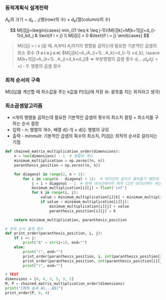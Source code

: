 ### 동적계획식 설계전략

$A_k$의 크기 = $d_{k-1}$(행(row)의 수) × $d_k$(열(column)의 수)

$$
M[i][j]=\begin{cases}
   min_{(1 \leq k \leq j-1)}(M[i][k]+M[k+1][j]+d_{i-1}d_kd_j & \text{if i < j}  \\
   M[i][i] = 0 &\text{if i = j} 
\end{cases}
$$

> M[i][j] = i ≤ j일 때, $A_i$부터 $A_j$까지의 행렬을 곱하는데 필요한 기본적인 곱셈의 최소 횟수 (**1 ≤ i ≤ j ≤ n**)
$M[j][k]=A_iA_{i+1}...A_k(=d_{i-1} ×d_k), \space M[k+1][j]=A_{k+1}...A_j(=d_k×d_j)$ ⇒ 부분행렬의 곱셈 횟수
$d_{i-1}d_kd_j(=×)$ : 두 행렬의 곱셈 횟수
> 

### 최적 순서의 구축

M[i][j]를 계산할 때 최소값을 주는 k값을 P[i][j]에 저장 (k: 괄호를 치는 위치라고 생각)

### 최소곱셈알고리즘

- n개의 행렬을 곱하는데 필요한 기본적인 곱셈의 횟수의 최소치 결정 + 최소치를 구하는 순서 결정
- 입력 - n: 행렬의 개수, 배열 d[i-1] × d[i]: 행렬의 규모
- 출력 - minmult: 기본적인 곱셈의 획수의 최소치, P[i][j]: 최적의 순서로 갈라지는 기점

```python
def chained_matrix_multiplication_order(dimensions):
    n = len(dimensions) - 1  # 행렬의 개수
    minimum_multiplication = np.zeros((n, n))
    paranthesis_position = np.zeros((n, n))

    for diagonal in range(2, n + 1):
        for i in range(n - diagonal + 1):  # 대각선의 길이가 줄어들기 때문에
            j = i + diagonal - 1  # 현재 대각선에서의 위치 (2번 대각선부터 계산 수행 (1번 대각선은 0으로 초기화))
            minimum_multiplication[i][j] = float('inf')
            for k in range(i, j):
                value = minimum_multiplication[i][k] + minimum_multiplication[k + 1][j] + dimensions[i] * dimensions[k + 1] * dimensions[j + 1]
                if value < minimum_multiplication[i][j]:
                    minimum_multiplication[i][j] = value
                    paranthesis_position[i][j] = k

    return minimum_multiplication, paranthesis_position

# 최적 순서 출력 함수
def print_order(paranthesis_position, i, j):
    if i == j:
        print("A" + str(i+1), end="")
    else:
        print("(", end="")
        print_order(paranthesis_position, i, int(paranthesis_position[i][j]))  # paranthesis_position[i][j] = 괄호를 치는 지점
        print_order(paranthesis_position, int(paranthesis_position[i][j])+1, j)
        print(")", end="")

# TEST
dimensions = [4, 4, 3, 5, 3, 2]
M, P = chained_matrix_multiplication_order(dimensions)
print("[최적 순서 A1...A5]")
print_order(P, 0, 4)
```